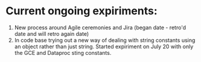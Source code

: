 # Current ongoing expiriments:
1. New process around Agile ceremonies and Jira (began date - retro'd date and will retro again date)
2. In code base trying out a new way of dealing with string constants using an object rather than just string. Started expiriment on July 20 with only the GCE and Dataproc sting constants.

